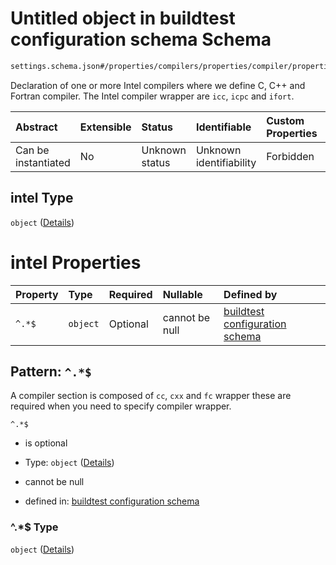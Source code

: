 # Untitled object in buildtest configuration schema Schema

```txt
settings.schema.json#/properties/compilers/properties/compiler/properties/intel
```

Declaration of one or more Intel compilers where we define C, C++ and Fortran compiler. The Intel compiler wrapper are `icc`, `icpc` and `ifort`.

| Abstract            | Extensible | Status         | Identifiable            | Custom Properties | Additional Properties | Access Restrictions | Defined In                                                                  |
| :------------------ | :--------- | :------------- | :---------------------- | :---------------- | :-------------------- | :------------------ | :-------------------------------------------------------------------------- |
| Can be instantiated | No         | Unknown status | Unknown identifiability | Forbidden         | Allowed               | none                | [settings.schema.json*](../out/settings.schema.json "open original schema") |

## intel Type

`object` ([Details](settings-properties-compilers-properties-compiler-properties-intel.md))

# intel Properties

| Property | Type     | Required | Nullable       | Defined by                                                                                                                                                                          |
| :------- | :------- | :------- | :------------- | :---------------------------------------------------------------------------------------------------------------------------------------------------------------------------------- |
| `^.*$`   | `object` | Optional | cannot be null | [buildtest configuration schema](settings-definitions-compiler_section.md "settings.schema.json#/properties/compilers/properties/compiler/properties/intel/patternProperties/^.*$") |

## Pattern: `^.*$`

A compiler section is composed of `cc`, `cxx` and `fc` wrapper these are required when you need to specify compiler wrapper.

`^.*$`

*   is optional

*   Type: `object` ([Details](settings-definitions-compiler_section.md))

*   cannot be null

*   defined in: [buildtest configuration schema](settings-definitions-compiler_section.md "settings.schema.json#/properties/compilers/properties/compiler/properties/intel/patternProperties/^.\*$")

### ^.\*$ Type

`object` ([Details](settings-definitions-compiler_section.md))
